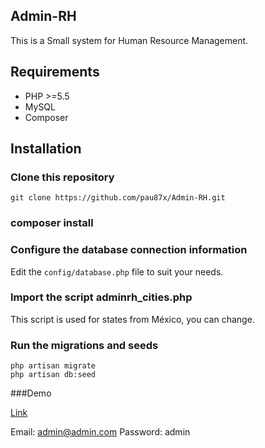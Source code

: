 ## Admin-RH

This is a Small system for Human Resource Management.

## Requirements

- PHP >=5.5
- MySQL
- Composer

## Installation

### Clone this repository

```
git clone https://github.com/pau87x/Admin-RH.git
```
### composer install

### Configure the database connection information

Edit the `config/database.php` file to suit your needs.

### Import the script adminrh_cities.php 

This script is used for states from México, you can change.

### Run the migrations and seeds

```
php artisan migrate
php artisan db:seed
```

###Demo 

[Link](http://104.236.208.94/)

Email: admin@admin.com
Password: admin


